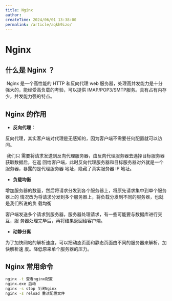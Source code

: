 ```yaml
---
title: Nginx
author:
createTime: 2024/06/01 13:38:00
permalink: /article/aqkh9izo/
---
```

# Nginx



## 什么是 Nginx ？

​		Nginx 是一个高性能的 HTTP 和反向代理 web 服务器，处理高并发能力是十分强大的，能经受高负载的考验，可以提供 IMAP/POP3/SMTP服务。具有占有内存少，并发能力强的特点。

## Nginx 的作用

- **反向代理：**

​		反向代理，其实客户端对代理是无感知的，因为客户端不需要任何配置就可以访问。

​		我们只 需要将请求发送到反向代理服务器，由反向代理服务器去选择目标服务器获取数据后，在返 回给客户端，此时反向代理服务器和目标服务器对外就是一个服务器，暴露的是代理服务器 地址，隐藏了真实服务器 IP 地址。

- **负载均衡**

​		增加服务器的数量，然后将请求分发到各个服务器上，将原先请求集中到单个服务器上的 情况改为将请求分发到多个服务器上，将负载分发到不同的服务器，也就是我们所说的负 载均衡

​		客户端发送多个请求到服务器，服务器处理请求，有一些可能要与数据库进行交互，服 务器处理完毕后，再将结果返回给客户端。

- **动静分离**

​		为了加快网站的解析速度，可以把动态页面和静态页面由不同的服务器来解析，加快解析速 度。降低原来单个服务器的压力。

## Nginx 常用命令

```bash
nginx -t 查看nginx配置
nginx.exe 启动
nginx -s stop 关闭Nginx
nginx -s reload 重读配置文件
```


